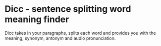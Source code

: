 # Dicc - sentence splitting word meaning finder
Dicc takes in your paragraphs, splits each word and provides you with the meaning, synonym, antonym and audio pronunciation.